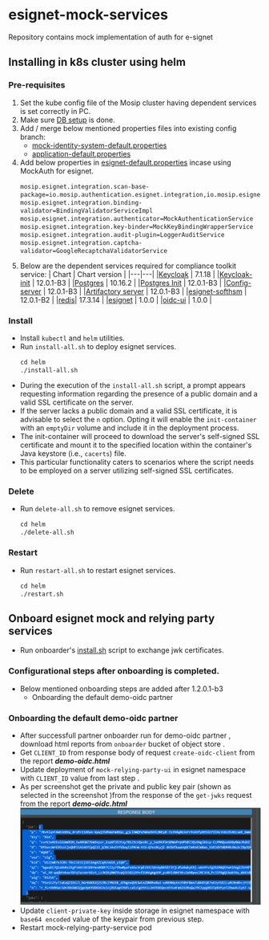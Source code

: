 # esignet-mock-services
Repository contains mock implementation of auth for e-signet

## Installing in k8s cluster using helm
### Pre-requisites
1. Set the kube config file of the Mosip cluster having dependent services is set correctly in PC.
1. Make sure [DB setup](db_scripts/README.md#install-in-existing-mosip-k8-cluster) is done.
1. Add / merge below mentioned properties files into existing config branch:
     * [mock-identity-system-default.properties](https://github.com/mosip/mosip-config/blob/v1.2.0.1-B3/mock-identity-system-default.properties)
     * [application-default.properties](https://github.com/mosip/mosip-config/blob/v1.2.0.1-B3/application-default.properties)
1. Add below properties in [esignet-default.properties](https://github.com/mosip/mosip-config/blob/v1.2.0.1-B3/esignet-default.properties) incase using MockAuth for esignet.
   ```
   mosip.esignet.integration.scan-base-package=io.mosip.authentication.esignet.integration,io.mosip.esignet.mock.integration
   mosip.esignet.integration.binding-validator=BindingValidatorServiceImpl
   mosip.esignet.integration.authenticator=MockAuthenticationService
   mosip.esignet.integration.key-binder=MockKeyBindingWrapperService
   mosip.esignet.integration.audit-plugin=LoggerAuditService
   mosip.esignet.integration.captcha-validator=GoogleRecaptchaValidatorService
   ```
1. Below are the dependent services required for compliance toolkit service:
   | Chart | Chart version |
   |---|---|
   |[Keycloak](https://github.com/mosip/mosip-infra/tree/v1.2.0.1-B3/deployment/v3/external/iam) | 7.1.18 |
   |[Keycloak-init](https://github.com/mosip/mosip-infra/tree/v1.2.0.1-B3/deployment/v3/external/iam) | 12.0.1-B3 |
   |[Postgres](https://github.com/mosip/mosip-infra/tree/v1.2.0.1-B3/deployment/v3/external/postgres) | 10.16.2 |
   |[Postgres Init](https://github.com/mosip/mosip-infra/tree/v1.2.0.1-B3/deployment/v3/external/postgres) | 12.0.1-B3 |
   |[Config-server](https://github.com/mosip/mosip-infra/tree/v1.2.0.1-B3/deployment/v3/mosip/config-server) | 12.0.1-B3 |
   |[Artifactory server](https://github.com/mosip/mosip-infra/tree/v1.2.0.1-B3/deployment/v3/mosip/artifactory) | 12.0.1-B3 |
   |[esignet-softhsm](https://github.com/mosip/esignet/blob/v1.0.0/helm/install-all.sh) | 12.0.1-B2 |
   |[redis](https://github.com/mosip/esignet/blob/v1.0.0/helm/redis)| 17.3.14 |
   |[esignet](https://github.com/mosip/esignet/tree/v1.0.0/helm/esignet) | 1.0.0 |
   |[oidc-ui](https://github.com/mosip/esignet/blob/v1.0.0/helm/oidc-ui) | 1.0.0 |

### Install
* Install `kubectl` and `helm` utilities.
* Run `install-all.sh` to deploy esignet services.
  ```
  cd helm
  ./install-all.sh
  ```
* During the execution of the `install-all.sh` script, a prompt appears requesting information regarding the presence of a public domain and a valid SSL certificate on the server.
* If the server lacks a public domain and a valid SSL certificate, it is advisable to select the `n` option. Opting it will enable the `init-container` with an `emptyDir` volume and include it in the deployment process.
* The init-container will proceed to download the server's self-signed SSL certificate and mount it to the specified location within the container's Java keystore (i.e., `cacerts`) file.
* This particular functionality caters to scenarios where the script needs to be employed on a server utilizing self-signed SSL certificates.

### Delete
* Run `delete-all.sh` to remove esignet services.
  ```
  cd helm
  ./delete-all.sh
  ```

### Restart
* Run `restart-all.sh` to restart esignet services.
  ```
  cd helm
  ./restart.sh
  ```

## Onboard esignet mock and relying party services
* Run onboarder's [install.sh](partner-onboarder) script to exchange jwk certificates.
### Configurational steps after onboarding is completed.
*  Below mentioned onboarding steps are added after 1.2.0.1-b3
   *  Onboarding the default demo-oidc partner

### Onboarding the default demo-oidc partner
*  After successfull partner onboarder run for demo-oidc partner , download html reports from `onboarder` bucket of object store .
*  Get `CLIENT_ID` from  response body of  request `create-oidc-client` from the report **_demo-oidc.html_**
*  Update deployment of `mock-relying-party-ui` in esignet namespace with `CLIENT_ID` value from last step .
*  As per screenshot get the private and public key pair (shown as selected in the screenshot )from the response of the `get-jwks` request from the report **_demo-oidc.html_** 
   ![](docs/images/get-jwks-details.PNG)
*  Update `client-private-key` inside  storage in esignet namespace with  `base64 encoded` value of the keypair from previous step.
*  Restart mock-relying-party-service pod
